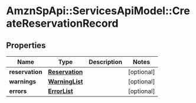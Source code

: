 # AmznSpApi::ServicesApiModel::CreateReservationRecord

## Properties
Name | Type | Description | Notes
------------ | ------------- | ------------- | -------------
**reservation** | [**Reservation**](Reservation.md) |  | [optional] 
**warnings** | [**WarningList**](WarningList.md) |  | [optional] 
**errors** | [**ErrorList**](ErrorList.md) |  | [optional] 

